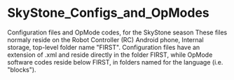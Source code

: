 # SkyStone_Configs_and_OpModes
Configuration files and OpMode codes, for the SkyStone season
These files normaly reside on the Robot Controller (RC) Android phone, Internal storage, top-level folder name "FIRST".  Configuration files have an extension of .xml and reside directly in the folder FIRST, while OpMode software codes reside below FIRST, in folders named for the language (i.e. "blocks").
